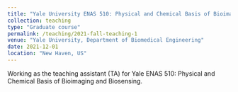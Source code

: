```yaml
---
title: "Yale University ENAS 510: Physical and Chemical Basis of Bioimaging and Biosensing"
collection: teaching
type: "Graduate course"
permalink: /teaching/2021-fall-teaching-1
venue: "Yale University, Department of Biomedical Engineering"
date: 2021-12-01
location: "New Haven, US"
---
```


Working as the teaching assistant (TA) for Yale ENAS 510: Physical and Chemical Basis of Bioimaging and Biosensing.

